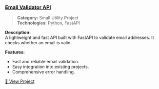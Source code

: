 ### [Email Validator API](https://github.com/dan260/email-validation-python)
> **Category:** Small Utility Project  
> **Technologies:** Python, FastAPI

**Description:**  
A lightweight and fast API built with FastAPI to validate email addresses. It checks whether an email is valid.

**Features:**
- Fast and reliable email validation.
- Easy integration into existing projects.
- Comprehensive error handling.

[🔗 View Project](https://github.com/dan260/email-validation-python)
